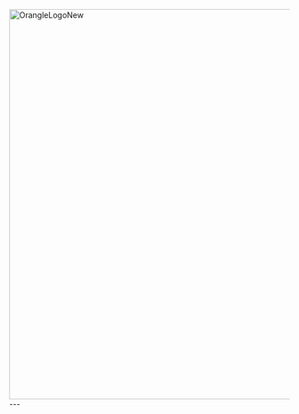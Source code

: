 <img width="3323" height="701" alt="OrangleLogoNew" src="https://github.com/user-attachments/assets/121cb4d2-c7bc-41b8-99a1-c43e6675f2eb" />
---
